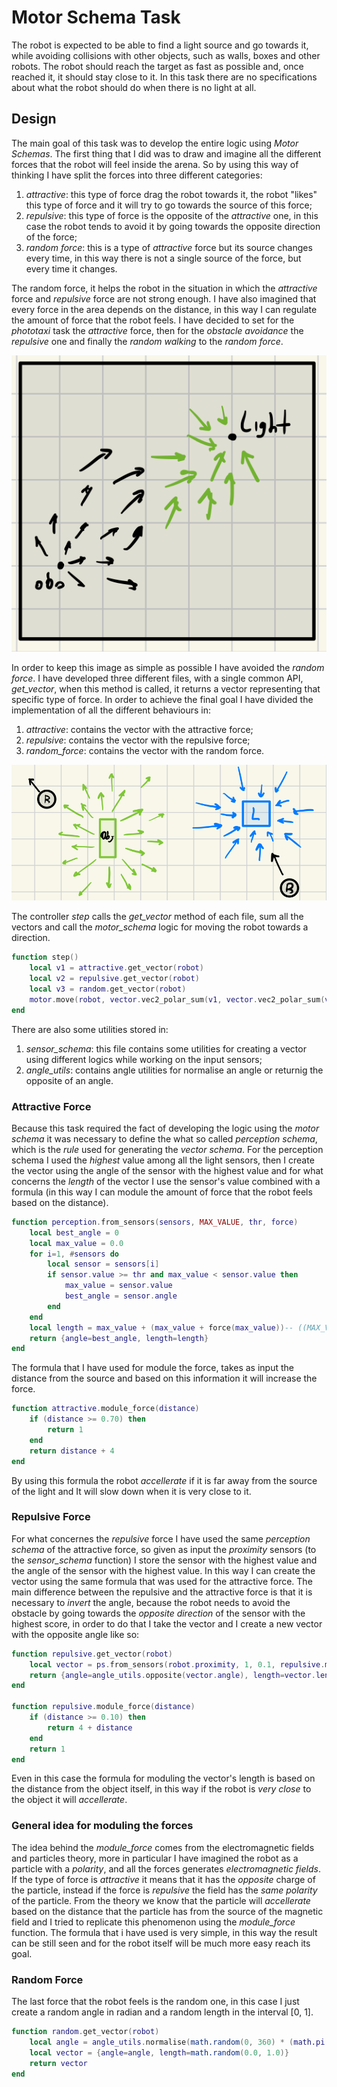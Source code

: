 # Motor Schema Task
The robot is expected to be able to find a light source and go towards it, while avoiding collisions with other objects, such as walls, boxes and other robots. The robot should reach the target as fast as possible and, once reached it, it should stay close to it. In this task there are no specifications about what the robot should do when there is no light at all.

## Design
The main goal of this task was to develop the entire logic using *Motor Schemas*. The first thing that I did was to draw and imagine all the different forces that the robot will feel inside the arena. So by using this way of thinking I have split the forces into three different categories:
1. *attractive*: this type of force drag the robot towards it, the robot "likes" this type of force and it will try to go towards the source of this force;
2. *repulsive*: this type of force is the opposite of the *attractive* one, in this case the robot tends to avoid it by going towards the opposite direction of the force;
3. *random force*: this is a type of *attractive* force but its source changes every time, in this way there is not a single source of the force, but every time it changes.

The random force, it helps the robot in the situation in which the *attractive* force and *repulsive* force are not strong enough. I have also imagined that every force in the area depends on the distance, in this way I can regulate the amount of force that the robot feels. I have decided to set for the *phototaxi* task the *attractive* force, then for the *obstacle avoidance* the *repulsive* one and finally the *random walking* to the *random force*.

![title](images/Lab04.jpeg.png)

In order to keep this image as simple as possible I have avoided the *random force*.
I have developed three different files, with a single common API, *get_vector*, when this method is called, it returns a vector representing that specific type of force. In order to achieve the final goal I have divided the implementation of all the different behaviours in:
1. *attractive*: contains the vector with the attractive force;
2. *repulsive*: contains the vector with the repulsive force;
3. *random_force*: contains the vector with the random force.

![forces](./images/forces.png)

The controller *step* calls the *get_vector* method of each file, sum all the vectors and call the *motor_schema* logic for moving the robot towards a direction.

```lua
function step()
	local v1 = attractive.get_vector(robot)
	local v2 = repulsive.get_vector(robot)
	local v3 = random.get_vector(robot)
	motor.move(robot, vector.vec2_polar_sum(v1, vector.vec2_polar_sum(v2, v3)))
end
```

There are also some utilities stored in:
1. *sensor_schema*: this file contains some utilities for creating a vector using different logics while working on the input sensors;
2. *angle_utils*: contains angle utilities for normalise an angle or returnig the opposite of an angle.

### Attractive Force
Because this task required the fact of developing the logic using the *motor schema* it was necessary to define the what so called *perception schema*, which is the *rule* used for generating the *vector schema*. For the perception schema I used the *highest* value among all the light sensors, then I create the vector using the angle of the sensor with the highest value and for what concerns the *length* of the vector I use the sensor's value combined with a formula (in this way I can module the amount of force that the robot feels based on the distance).

```lua
function perception.from_sensors(sensors, MAX_VALUE, thr, force)
    local best_angle = 0
    local max_value = 0.0
    for i=1, #sensors do
        local sensor = sensors[i]
        if sensor.value >= thr and max_value < sensor.value then
            max_value = sensor.value
            best_angle = sensor.angle
        end
    end
    local length = max_value + (max_value + force(max_value))-- ((MAX_VALUE - max_value) / MAX_VALUE) * force(max_value)
    return {angle=best_angle, length=length}
end
```

The formula that I have used for module the force, takes as input the distance from the source and based on this information it will increase the force.

```lua
function attractive.module_force(distance)
	if (distance >= 0.70) then
		return 1
	end
	return distance + 4
end
```

By using this formula the robot *accellerate* if it is far away from the source of the light and It will slow down when it is very close to it.

### Repulsive Force
For what concernes the *repulsive* force I have used the same *perception schema* of the attractive force, so given as input the *proximity* sensors (to the *sensor_schema* function) I store the sensor with the highest value and the angle of the sensor with the highest value. In this way I can create the vector using the same formula that was used for the attractive force. The main difference between the repulsive and the attractive force is that it is necessary to *invert* the angle, because the robot needs to avoid the obstacle by going towards the *opposite direction* of the sensor with the highest score, in order to do that I take the vector and I create a new vector with the opposite angle like so:

```lua
function repulsive.get_vector(robot)
	local vector = ps.from_sensors(robot.proximity, 1, 0.1, repulsive.module_force)
	return {angle=angle_utils.opposite(vector.angle), length=vector.length}
end

function repulsive.module_force(distance)
	if (distance >= 0.10) then
		return 4 + distance
	end
	return 1
end
```

Even in this case the formula for moduling the vector's length is based on the distance from the object itself, in this way if the robot is *very close* to the object it will *accellerate*.

### General idea for moduling the forces
The idea behind the *module_force* comes from the electromagnetic fields and particles theory, more in particular I have imagined the robot as a particle with a *polarity*, and all the forces generates *electromagnetic fields*. If the type of force is *attractive* it means that it has the *opposite* charge of the particle, instead if the force is *repulsive* the field has the *same polarity* of the particle. From the theory we know that the particle will *accellerate* based on the distance that the particle has from the source of the magnetic field and I tried to replicate this phenomenon using the *module_force* function. The formula that i have used is very simple, in this way the result can be still seen and for the robot itself will be much more easy reach its goal.

### Random Force
The last force that the robot feels is the random one, in this case I just create a random angle in radian and a random length in the interval [0, 1].

```lua
function random.get_vector(robot)
    local angle = angle_utils.normalise(math.random(0, 360) * (math.pi / 180))
    local vector = {angle=angle, length=math.random(0.0, 1.0)}
    return vector
end
```